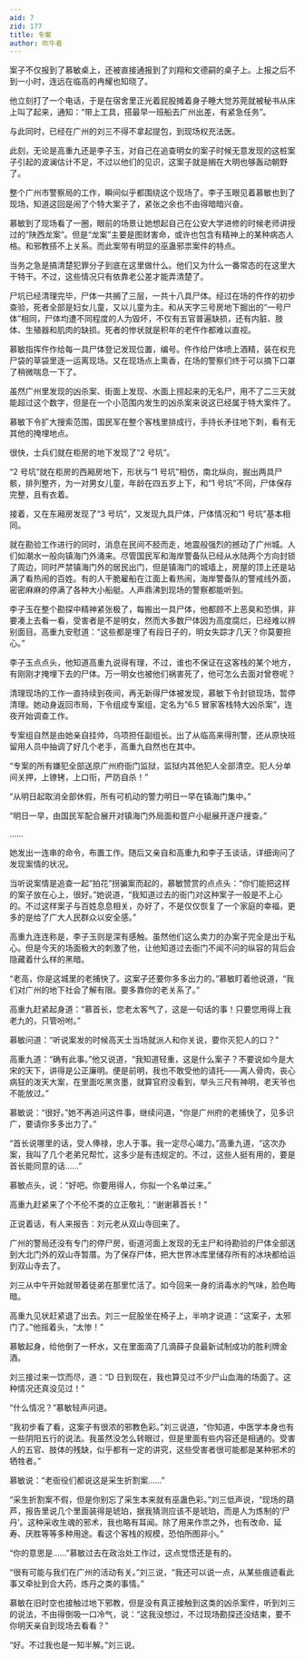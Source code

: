 ```yaml
---
aid: 7
zid: 177
title: 专案
author: 吹牛者
---
```


案子不仅报到了慕敏桌上，还被直接通报到了刘翔和文德嗣的桌子上。上报之后不到一小时，连远在临高的冉耀也知晓了。

他立刻打了一个电话，于是在宿舍里正光着屁股摊着身子睡大觉苏莞就被秘书从床上叫了起来，通知：“带上工具，搭最早一班船去广州出差，有紧急任务”。

与此同时，已经在广州的刘三不得不拿起提包，到现场权充法医。

此刻，无论是高重九还是李子玉，对自己在追查明女的案子时候无意发现的这桩案子引起的波澜估计不足，不过以他们的见识，这案子就是搁在大明也够轰动朝野了。

整个广州市警察局的工作，瞬间似乎都围绕这个现场了。李子玉眼见着慕敏也到了现场，知道这回是闹了个特大案子了，紧张之余也不由得暗暗兴奋。

慕敏到了现场看了一圈，眼前的场景让她想起自己在公安大学进修的时候老师讲授过的“陕西龙案”。但是“龙案”主要是图财害命，或许也包含有精神上的某种病态人格。和邪教搭不上关系。而此案带有明显的巫蛊邪祟案件的特点。

当务之急是搞清楚犯罪分子到底在这里做什么。他们又为什么一番常态的在这里大干特干。不过，这些情况只有依靠老公差才能弄清楚了。

尸坑已经清理完毕，尸体一共搁了三层，一共十八具尸体。经过在场的仵作的初步查验，死者全部是妇女儿童，又以儿童为主。和从天字三号房地下掘出的“一号尸体”相同，尸体均遭不同程度的人为毁坏，不仅有五官普遍缺损，还有内脏、肢体、生殖器和肌肉的缺损。死者的惨状就是积年的老仵作都难以直视。

慕敏指挥仵作给每一具尸体登记发现位置，编号。仵作给尸体喷上酒精，装在权充尸袋的草袋里逐一运离现场。又在现场点上熏香，在场的警察们终于可以摘下口罩了稍微喘息一下了。

虽然广州里发现的凶杀案、街面上发现、水面上捞起来的无名尸，用不了二三天就能超过这个数字，但是在一个小范围内发生的凶杀案来说这已经属于特大案件了。

慕敏下令扩大搜索范围，国民军在整个客栈里排成行，手持长矛往地下刺，看有无其他的掩埋地点。

很快，士兵们就在柜房的地下发现了“2 号坑”。

“2 号坑”就在柜房的西厢房地下，形状与“1 号坑”相仿，南北纵向，掘出两具尸骸，排列整齐，为一对男女儿童，年龄在四五岁上下，和“1 号坑”不同，尸体保存完整，且有衣着。

接着，又在东厢房发现了“3 号坑”，又发现九具尸体，尸体情况和“1 号坑”基本相同。

就在勘验工作进行的同时，消息在民间不胫而走，地震般强烈的撼动了广州城。人们如潮水一般向镇海门外涌来。尽管国民军和海岸警备队已经从水陆两个方向封锁了周边，同时严禁镇海门外的居民出门，但是镇海门的城墙上，房屋的顶上还是站满了看热闹的百姓。有的人干脆雇船在江面上看热闹，海岸警备队的警戒线外面，密密麻麻的停满了各种大小船艇。人声鼎沸到现场的警察都能听到。

李子玉在整个勘探中精神紧张极了，每搬出一具尸体，他都顾不上恶臭和恐惧，非要凑上去看一看，受害者是不是明女，然而大多数尸体因为高度腐烂，已经难以辨别面目。高重九安慰道：“这些都是埋了有段日子的，明女失踪才几天？你莫要担心。”

李子玉点点头，他知道高重九说得有理，不过，谁也不保证在这客栈的某个地方，有刚刚才掩埋下去的尸体。万一明女也被他们祸害死了，他可怎么去面对曾卷呢？

清理现场的工作一直持续到夜间，再无新得尸体被发现，慕敏下令封锁现场，暂停清理。她动身返回市局，下令组成专案组，定名为“6.5 冒家客栈特大凶杀案”，连夜开始调查工作。

专案组自然是由她亲自挂帅，乌项担任副组长。出了从临高来得刑警，还从原快班留用人员中抽调了好几个老手，高重九自然也在其中。

“专案的所有嫌犯全部送原广州府衙门监狱，监狱内其他犯人全部清空。犯人分单间关押，上镣铐，上口衔，严防自杀！”

“从明日起取消全部休假，所有可机动的警力明日一早在镇海门集中。”

“明日一早，由国民军配合展开对镇海门外局面和疍户小艇展开逐户搜查。”

……

她发出一连串的命令，布置工作。随后又亲自和高重九和李子玉谈话，详细询问了发现案情的状况。

当听说案情是追查一起“拍花”拐骗案而起的，慕敏赞赏的点点头：“你们能把这样的案子放在心上，很好。”她说道，“我知道过去的衙门对这种案子一般是不上心的。不过这样案子与百姓息息相关，办好了，不是仅仅恢复了一个家庭的幸福，更多的是给了广大人民群众以安全感。”

高重九连连称是，李子玉则是深有感触。虽然他们这么卖力的办案子完全是出于私心。但是今天的场面极大的刺激了他，让他知道过去衙门不闻不问的纵容的背后会隐藏着什么样的黑暗。

“老高，你是这城里的老捕快了。这案子还要你多多出力的。”慕敏盯着他说道，“我们对广州的地下社会了解有限。要多靠你的老关系了。”

高重九赶紧起身道：“慕首长，您老太客气了，这是一句话的事！只要您用得上我老九的，只管吩咐。”

慕敏问道：“听说案发的时候高天士当场就派人和你关说，要你灭犯人的口？”

高重九道：“确有此事。”他又说道，“我知道轻重，这是什么案子？不要说如今是大宋的天下，讲得是公正廉明。便是前明，我也不敢受他的请托――离人骨肉，丧心病狂的泼天大案，在里面吃黑贪墨，就算官府没看到，举头三尺有神明，老天爷也不能放过。”

慕敏说：“很好。”她不再追问这件事，继续问道，“你是广州府的老捕快了，见多识广，要请你多多出力了。”

“首长说哪里的话，受人俸禄，忠人于事。我一定尽心竭力。”高重九道，“这次办案，我叫了几个老弟兄帮忙，这多少是有违规定的。不过，这些人挺有用的，要是首长能同意的话……”

慕敏点头，说：“好吧。你要用得人，你拟一个名单过来。”

高重九赶紧来了个不伦不类的立正敬礼：“谢谢慕首长！”

正说着话，有人来报告：刘元老从双山寺回来了。

广州的警局还没有专门的停尸房，街道河面上发现的无主尸和待勘验的尸体全部送到大北门外的双山寺暂厝。为了保存尸体，把大世界冰库里储存所有的冰块都给运到双山寺去了。

刘三从中午开始就带着徒弟在那里忙活了。如今回来一身的消毒水的气味，脸色晦暗。

高重九见状赶紧退了出去。刘三一屁股坐在椅子上，半响才说道：“这案子，太邪门了。”他摇着头，“太惨！”

慕敏起身，给他倒了一杯水，又在里面滴了几滴薛子良最新试制成功的胜利牌金酒。

刘三接过来一饮而尽，道：“D 日到现在，我也算见过不少尸山血海的场面了。这种情况还真没见过！”

“什么情况？”慕敏轻声问道。

“我初步看了看，这案子有很浓的邪教色彩。”刘三说道，“你知道，中医学本身也有一些阴阳五行的说法。我虽然没怎么转眼过，但是里面有些内容还是相通的。受害人的五官、肢体的残缺，似乎都有一定的讲究，这些受害者很可能都是某种邪术的牺牲者。”

慕敏说：“老衙役们都说这是采生折割案……”

“采生折割案不假，但是你别忘了采生本来就有巫蛊色彩。”刘三低声说，“现场的葫芦，报告里说几个里面装得是琥珀，据我猜测应该不是琥珀，而是人为炼制的‘尸丹’。这种采收生魂的邪术，我也略有耳闻。除了用来作祟之外，也有改命、延寿、厌胜等等多种用途。看这个客栈的规模，恐怕所图非小。”

“你的意思是……”慕敏过去在政治处工作过，这点觉悟还是有的。

“很有可能与我们在广州的活动有关。”刘三说，“我还可以说一点，从某些痕迹看此事又牵扯到合大药，炼丹之类的事情。”

慕敏在旧时空也接触过地下邪教，但是没有真正接触到这类的凶杀案件，听到刘三的说法，不由得倒吸一口冷气，说：“这我没想过，不过现场勘探还没结束，要不你明天亲自到现场去看看？”

“好。不过我也是一知半解。”刘三说。
